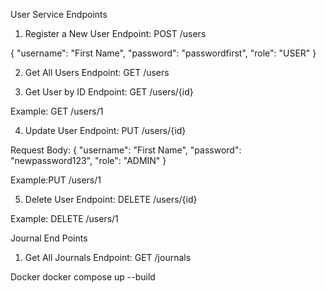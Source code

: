User Service Endpoints

1. Register a New User
Endpoint: POST /users

{
    "username": "First Name",
    "password": "passwordfirst",
    "role": "USER"
}

2. Get All Users
Endpoint: GET /users

3. Get User by ID
Endpoint: GET /users/{id}

Example:
GET /users/1

4. Update User
Endpoint: PUT /users/{id}

Request Body:
{
    "username": "First Name",
    "password": "newpassword123",
    "role": "ADMIN"
}

Example:PUT /users/1

5. Delete User
Endpoint: DELETE /users/{id}

Example: DELETE /users/1

Journal End Points
1. Get All Journals
Endpoint: GET /journals


Docker
docker compose up --build